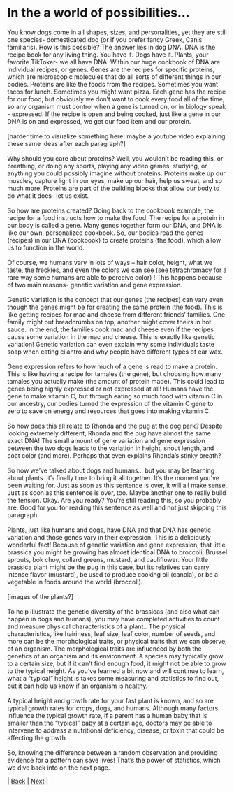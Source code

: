 # In the a world of possibilities...

You know dogs come in all shapes, sizes, and personalities, yet they are still one species- domesticated dog (or if you prefer fancy Greek, Canis familiaris). How is this possible? The answer lies in dog DNA. DNA is the recipe book for any living thing. You have it. Dogs have it. Plants, your favorite TikToker- we all have DNA. Within our huge cookbook of DNA are individual recipes, or genes. Genes are the recipes for specific proteins, which are microscopic molecules that do all sorts of different things in our bodies. Proteins are like the foods from the recipes. Sometimes you want tacos for lunch. Sometimes you might want pizza. Each gene has the recipe for our food, but obviously we don’t want to cook every food all of the time, so any organism must control when a gene is turned on, or in biology speak - expressed. If the recipe is open and being cooked, just like a gene in our DNA is on and expressed, we get our food item and our protein. <br>
<br>
[harder time to visualize something here: maybe a youtube video explaining these same ideas after each paragraph?] <br>
<br>
Why should you care about proteins? Well, you wouldn’t be reading this, or breathing, or doing any sports, playing any video games, studying, or anything you could possibly imagine without proteins. Proteins make up our muscles, capture light in our eyes, make up our hair, help us sweat, and so much more. Proteins are part of the building blocks that allow our body to do what it does- let us exist. <br>
<br>
So how are proteins created? Going back to the cookbook example, the recipe for a food instructs how to make the food. The recipe for a protein in our body is called a gene. Many genes together form our DNA, and DNA is like our own, personalized cookbook. So, our bodies read the genes (recipes) in our DNA (cookbook) to create proteins (the food), which allow us to function in the world.<br>
<br>
Of course, we humans vary in lots of ways – hair color, height, what we taste, the freckles, and even the colors we can see (see tetrachromacy for a rare way some humans are able to perceive color) ! This happens because of two main reasons- genetic variation and gene expression. <br>
<br>
Genetic variation is the concept that our genes (the recipes) can vary even though the genes might be for creating the same protein (the food). This is like getting recipes for mac and cheese from different friends’ families. One family might put breadcrumbs on top, another might cover theirs in hot sauce. In the end, the families cook mac and cheese even if the recipes cause some variation in the mac and cheese. This is exactly like genetic variation! Genetic variation can even explain why some individuals taste soap when eating cilantro and why people have different types of ear wax. <br>
<br>
Gene expression refers to how much of a gene is read to make a protein. This is like having a recipe for tamales (the gene), but choosing how many tamales you actually make (the amount of protein made). This could lead to genes being highly expressed or not expressed at all! Humans have the gene to make vitamin C, but through eating so much food with vitamin C in our ancestry, our bodies turned the expression of the vitamin C gene to zero to save on energy and resources that goes into making vitamin C. <br>
<br>
So how does this all relate to Rhonda and the pug at the dog park? Despite looking extremely different, Rhonda and the pug have almost the same exact DNA! The small amount of gene variation and gene expression between the two dogs leads to the variation in height, snout length, and coat color (and more). Perhaps that even explains Rhonda’s stinky breath? <br>
<br>
So now we’ve talked about dogs and humans… but you may be learning about plants. It’s finally time to bring it all together. It’s the moment you’ve been waiting for. Just as soon as this sentence is over, it will all make sense. Just as soon as this sentence is over, too. Maybe another one to really build the tension. Okay. Are you ready? You’re still reading this, so you probably are. Good for you for reading this sentence as well and not just skipping this paragraph. <br>
<br>
Plants, just like humans and dogs, have DNA and that DNA has genetic variation and those genes vary in their expression. This is a deliciously wonderful fact! Because of genetic variation and gene expression, that little brassica you might be growing has almost identical DNA to broccoli, Brussel sprouts, bok choy, collard greens, mustard, and cauliflower. Your little brassica plant might be the pug in this case, but its relatives can carry intense flavor (mustard), be used to produce cooking oil (canola), or be a vegetable in foods around the world (broccoli). <br>
<br>
[images of the plants?] <br>
<br>
To help illustrate the genetic diversity of the brassicas (and also what can happen in dogs and humans), you may have completed activities to count and measure physical characteristics of a plant.. The physical characteristics, like hairiness, leaf size, leaf color, number of seeds, and more can be the morphological traits, or physical traits that we can observe, of an organism. The morphological traits are influenced by both the genetics of an organism and its environment. A species may typically grow to a certain size, but if it can’t find enough food, it might not be able to grow to the typical height. As you’ve learned a bit now and will continue to learn, what a “typical” height is takes some measuring and statistics to find out, but it can help us know if an organism is healthy. <br>
<br>
A typical height and growth rate for your fast plant is known, and so are typical growth rates for crops, dogs, and humans. Although many factors influence the typical growth rate, if a parent has a human baby that is smaller than the “typical” baby at a certain age, doctors may be able to intervene to address a nutritional deficiency, disease, or toxin that could be affecting the growth. <br>
<br>
So, knowing the difference between a random observation and providing evidence for a pattern can save lives! That’s the power of statistics, which we dive back into on the next page. <br>

| [Back](https://benrushscience.github.io/learning-data-science/) | [Next](https://benrushscience.github.io/learning-data-science//pages/3-averages-and-medians.html) |
